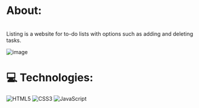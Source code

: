 # About:
<br>Listing is a website for to-do lists with options such as adding and deleting tasks.

![image](https://github.com/Hugodelelis/Listing/assets/138935214/8fcdf72a-8890-417a-8c3d-77e7256a5a94)


# 💻 Technologies:
![HTML5](https://img.shields.io/badge/html5-%23E34F26.svg?style=for-the-badge&logo=html5&logoColor=white) ![CSS3](https://img.shields.io/badge/css3-%231572B6.svg?style=for-the-badge&logo=css3&logoColor=white) ![JavaScript](https://img.shields.io/badge/javascript-%23323330.svg?style=for-the-badge&logo=javascript&logoColor=%23F7DF1E)
